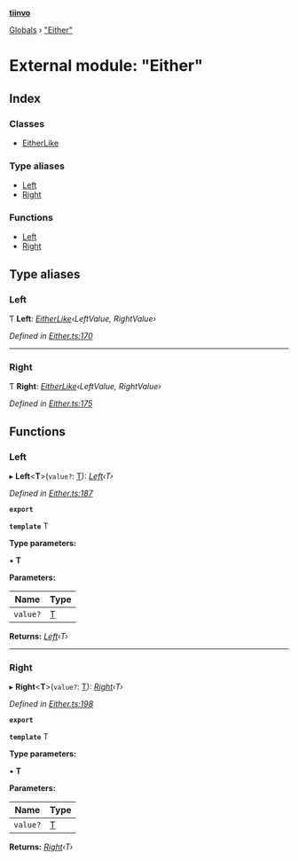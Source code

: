 **[tiinvo](../README.md)**

[Globals](../README.md) › ["Either"](_either_.md)

# External module: "Either"

## Index

### Classes

* [EitherLike](../classes/_either_.eitherlike.md)

### Type aliases

* [Left](_either_.md#left)
* [Right](_either_.md#right)

### Functions

* [Left](_either_.md#left)
* [Right](_either_.md#right)

## Type aliases

###  Left

Ƭ **Left**: *[EitherLike](../classes/_either_.eitherlike.md)‹LeftValue, RightValue›*

*Defined in [Either.ts:170](https://github.com/OctoD/tiinvo/blob/750e283/src/Either.ts#L170)*

___

###  Right

Ƭ **Right**: *[EitherLike](../classes/_either_.eitherlike.md)‹LeftValue, RightValue›*

*Defined in [Either.ts:175](https://github.com/OctoD/tiinvo/blob/750e283/src/Either.ts#L175)*

## Functions

###  Left

▸ **Left**<**T**>(`value?`: [T]()): *[Left]()‹T›*

*Defined in [Either.ts:187](https://github.com/OctoD/tiinvo/blob/750e283/src/Either.ts#L187)*

**`export`** 

**`template`** T

**Type parameters:**

▪ **T**

**Parameters:**

Name | Type |
------ | ------ |
`value?` | [T]() |

**Returns:** *[Left]()‹T›*

___

###  Right

▸ **Right**<**T**>(`value?`: [T]()): *[Right]()‹T›*

*Defined in [Either.ts:198](https://github.com/OctoD/tiinvo/blob/750e283/src/Either.ts#L198)*

**`export`** 

**`template`** T

**Type parameters:**

▪ **T**

**Parameters:**

Name | Type |
------ | ------ |
`value?` | [T]() |

**Returns:** *[Right]()‹T›*